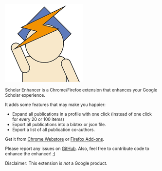 ![Image](/chrome/icons/icon256.png)

Scholar Enhancer is a Chrome/Firefox extension that enhances your Google Scholar experience. 

It adds some features that may make you happier:
- Expand all publications in a profile with one click (instead of one click for every 20 or 100 items)
- Export all publications into a bibtex or json file.
- Export a list of all publication co-authors.

Get it from [Chrome Webstore](https://chrome.google.com/webstore/detail/scholarenhancer/nddafijbmgolhdgmpedfpadenjlemdlc) or [Firefox Add-ons](https://addons.mozilla.org/en-US/firefox/addon/scholarenhancer/).

Please report any issues on [GitHub](https://github.com/ScholarEnhancer/ScholarEnhancer).
Also, feel free to contribute code to enhance the enhancer! ;)

Disclaimer: This extension is _not_ a Google product.
